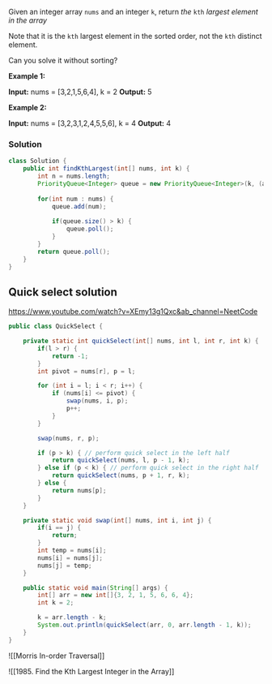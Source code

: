 
Given an integer array `nums` and an integer `k`, return _the_ `kth` _largest element in the array_

Note that it is the `kth` largest element in the sorted order, not the `kth` distinct element.

Can you solve it without sorting?

**Example 1:**

**Input:** nums = [3,2,1,5,6,4], k = 2
**Output:** 5

**Example 2:**

**Input:** nums = [3,2,3,1,2,4,5,5,6], k = 4
**Output:** 4

### Solution

```java
class Solution {
    public int findKthLargest(int[] nums, int k) {
        int n = nums.length;
        PriorityQueue<Integer> queue = new PriorityQueue<Integer>(k, (a, b) -> a - b);
        
        for(int num : nums) {
            queue.add(num);
            
            if(queue.size() > k) {
                queue.poll();
            }
        }
        return queue.poll();
    }
}
```


## Quick select solution

https://www.youtube.com/watch?v=XEmy13g1Qxc&ab_channel=NeetCode

```java
public class QuickSelect {

    private static int quickSelect(int[] nums, int l, int r, int k) {
        if(l > r) {
            return -1;
        }
        int pivot = nums[r], p = l;

        for (int i = l; i < r; i++) {
            if (nums[i] <= pivot) {
                swap(nums, i, p);
                p++;
            }
        }

        swap(nums, r, p);

        if (p > k) { // perform quick select in the left half
            return quickSelect(nums, l, p - 1, k);
        } else if (p < k) { // perform quick select in the right half
            return quickSelect(nums, p + 1, r, k);
        } else {
            return nums[p];
        }
    }

    private static void swap(int[] nums, int i, int j) {
        if(i == j) {
            return;
        }
        int temp = nums[i];
        nums[i] = nums[j];
        nums[j] = temp;
    }

    public static void main(String[] args) {
        int[] arr = new int[]{3, 2, 1, 5, 6, 6, 4};
        int k = 2;

        k = arr.length - k;
        System.out.println(quickSelect(arr, 0, arr.length - 1, k));
    }
}

```



![[Morris In-order Traversal]]



![[1985. Find the Kth Largest Integer in the Array]]
